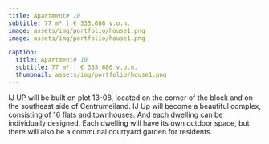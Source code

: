 ```yaml
---
title: Apartment# 10
subtitle: 77 m² | € 335,686 v.o.n.
image: assets/img/portfolio/house1.png
image: assets/img/portfolio/house1.png

caption:
  title: Apartment# 10
  subtitle: 77 m² | € 335,686 v.o.n.
  thumbnail: assets/img/portfolio/house1.png
---
```

IJ UP will be built on plot 13-08, located on the corner of the block and on the southeast side of Centrumeiland. IJ Up will become a beautiful complex, consisting of 16 flats and townhouses. And each dwelling can be individually designed. Each dwelling will have its own outdoor space, but there will also be a communal courtyard garden for residents. 


